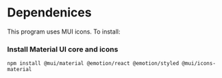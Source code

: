 # Dependenices

This program uses MUI icons. To install: 

### Install Material UI core and icons
`npm install @mui/material @emotion/react @emotion/styled @mui/icons-material`
